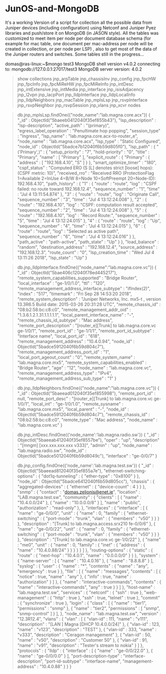 # JunOS-and-MongoDB

It's a working Version of a script for collection all the possible data from Juniper devices (including configuration) using Netconf and Juniper Pyez libraries and push/store it on MongoDB (in JASON style). 
All the tables was customized to meet item per node per document database schema (for example for mac table, one document per mac-address per node will be created in collection, or per node per LSP) , also to get most of the data of the Juniper routers and switches. Some tables still in the progress...

domas@ras-linux:~$mongo test3
MongoDB shell version v4.0.2
connecting to: mongodb://127.0.0.1:27017/test3
MongoDB server version: 4.0.2

> show collections
jnp_arpTable
jnp_chassisInv
jnp_config
jnp_fpcHW
jnp_fpcInfo
jnp_fpcMiReHW
jnp_fpcMiReInfo
jnp_intDesc
jnp_intExtensive
jnp_intMedia
jnp_interface
jnp_isisAdjacency
jnp_l2vpn
jnp_lacpPort
jnp_lldpInterface
jnp_lldpLocalInfo
jnp_lldpNeighbors
jnp_macTable
jnp_mplsLsp
jnp_rsvpInterface
jnp_rsvpNeighbor
jnp_rsvpSession
jnp_vlans
jnp_xcvr
nodes


> db.jnp_mplsLsp.findOne({"node_name":"lab.magna.core.acx"})
{
	"_id" : ObjectId("5baeeb0412040f35ef855b43"),
	"lsp_description" : "lsp-description",
	"active_path" : "(primary)",
	"egress_label_operation" : "Penultimate hop popping",
	"session_type" : "Ingress",
	"lsp_name" : "lab.magna.core.acx-to-router_e",
	"node_name" : "lab.magna.core.acx",
	"lsp_type" : "Static Configured",
	"node_id" : ObjectId("5badce7b12040f6b59d805f0"),
	"lsp_path" : {
		"('Primary',)" : {
			"setup_priority" : "7",
			"hold-priority" : "0",
			"title" : "Primary",
			"name" : [
				"Primary"
			],
			"explicit_route" : {
				"Primary" : {
					"address" : [
						"192.168.4.10",
						"S"
					]
				}
			},
			"smart_optimize_timer" : "180",
			"cspf_status" : "Computed ERO (S [L] denotes strict [loose] hops): (CSPF metric: 10)",
			"received_rro" : "Received RRO (ProtectionFlag 1=Available 2=InUse 4=B/W 8=Node 10=SoftPreempt 20=Node-ID): 192.168.4.10",
			"path_history" : {
				"1" : {
					"route" : "route",
					"log" : "CSPF failed: no route toward 192.168.12.4",
					"sequence_number" : "1",
					"time" : "Jul 4 13:11:54.874"
				},
				"3" : {
					"route" : "route",
					"log" : "Originate Call",
					"sequence_number" : "3",
					"time" : "Jul 4 13:12:24.008"
				},
				"2" : {
					"route" : "192.168.4.10",
					"log" : "CSPF: computation result accepted",
					"sequence_number" : "2",
					"time" : "Jul 4 13:12:24.008"
				},
				"5" : {
					"route" : "192.168.4.10",
					"log" : "Record Route:",
					"sequence_number" : "5",
					"time" : "Jul 4 13:12:24.015"
				},
				"4" : {
					"route" : "route",
					"log" : "Up",
					"sequence_number" : "4",
					"time" : "Jul 4 13:12:24.015"
				},
				"6" : {
					"route" : "route",
					"log" : "Selected as active path",
					"sequence_number" : "6",
					"time" : "Jul 4 13:12:24.016"
				}
			},
			"path_active" : "path-active",
			"path_state" : "Up"
		}
	},
	"load_balance" : "random",
	"destination_address" : "192.168.12.4",
	"source_address" : "192.168.12.3",
	"route_count" : "0",
	"lsp_creation_time" : "Wed Jul 4 13:11:26 2018",
	"lsp_state" : "Up"
}

> db.jnp_lldpInterface.findOne({"node_name":"lab.magna.core.vc"})
{
	"_id" : ObjectId("5bae406c12040f78ed445217"),
	"remote_system_capabilities_supported" : "Bridge Router",
	"local_interface" : "ge-1/0/1.0",
	"ttl" : "120",
	"remote_management_address_interface_subtype" : "ifIndex(2)",
	"index" : "517",
	"timemark" : "Fri Sep 28 14:53:20 2018",
	"remote_system_description" : "Juniper Networks, Inc. mx5-t , version 13.3R6.5 Build date: 2015-03-26 20:31:28 UTC",
	"remote_chassis_id" : "08:b2:58:bc:c8:c0",
	"remote_management_addr_oid" : "1.3.6.1.2.1.31.1.1.1.1.1",
	"local_parent_interface_name" : "-",
	"remote_chassis_id_subtype" : "Mac address",
	"remote_port_description" : "[router_e][Trunk] to lab.magna.core.vc ge-1/0/1",
	"remote_port_id" : "ge-1/1/1",
	"remote_port_id_subtype" : "Interface name",
	"local_port_id" : "618",
	"remote_management_address" : "10.4.0.94",
	"node_id" : ObjectId("5badce5912040f6b59d804c7"),
	"remote_management_address_port_id" : "1",
	"local_port_ageout_count" : "0",
	"remote_system_name" : "lab.magna.core.mx5",
	"remote_system_capabilities_enabled" : "Bridge Router",
	"age" : "12",
	"node_name" : "lab.magna.core.vc",
	"remote_management_address_type" : "IPv4",
	"remote_management_address_sub_type" : "1"
}

> db.jnp_lldpNeighbors.findOne({"node_name":"lab.magna.core.vc"})
{
	"_id" : ObjectId("5baeead012040f35ef855998"),
	"remote_port_id" : null,
	"remote_port_desc" : "[router_e][Trunk] to lab.magna.core.vc ge-1/0/1",
	"local_int" : "ge-1/0/1.0",
	"remote_sysname" : "lab.magna.core.mx5",
	"local_parent" : "-",
	"node_id" : ObjectId("5badce5912040f6b59d804c7"),
	"remote_chassis_id" : "08:b2:58:bc:c8:c0",
	"remote_type" : "Mac address",
	"node_name" : "lab.magna.core.vc"
}

> db.jnp_intDesc.findOne({'node_name':'lab.magna.radio.sw'})
{
	"_id" : ObjectId("5baeeab412040f35ef8557be"),
	"oper" : "up",
	"description" : "[mngm] [xxx.xxx.xxx.xxx v333]",
	"admin" : "up",
	"node_name" : "lab.magna.radio.sw",
	"node_id" : ObjectId("5badce5012040f6b59d8049c"),
	"interface" : "ge-0/0/7"
}




> db.jnp_config.findOne({'node_name':'lab.magna.test.sw'})
{
	"_id" : ObjectId("5baeead812040f35ef855a7e"),
	"ethernet-switching-options" : {
		"dot1q-tunneling" : {
			"ether-type" : "0x8100"
		}
	},
	"node_id" : ObjectId("5badce6412040f6b59d805cc"),
	"chassis" : {
		"aggregated-devices" : {
			"ethernet" : {
				"device-count" : 4
			}
		}
	},
	"snmp" : {
		"contact" : "domas.zelionis@enet.ie",
		"location" : "LAB.magna.test.sw",
		"community" : {
			"clients" : [
				{
					"name" : "10.4.0.0/24"
				},
				{
					"name" : "10.0.0.0/8"
				}
			],
			"name" : "public",
			"authorization" : "read-only"
		},
	},
	"interfaces" : {
		"interface" : [
			{
				"name" : "ge-0/0/0",
				"unit" : {
					"name" : 0,
					"family" : {
						"ethernet-switching" : {
							"port-mode" : "trunk",
							"vlan" : {
								"members" : "v50"
							}
						}
					}
				},
				"description" : "[Trunk] to lab.magna.access.srx210 fe-0/0/6"
			},
			{
				"name" : "ge-0/0/22",
				"unit" : {
					"name" : 0,
					"family" : {
						"ethernet-switching" : {
							"port-mode" : "trunk",
							"vlan" : {
								"members" : "v50"
							}
						}
					}
				},
				"description" : "[Trunk] to lab.magna.core.vc ge-1/0/22"
			},
			{
				"name" : "me0",
				"unit" : {
					"name" : 0,
					"family" : {
						"inet" : {
							"address" : {
								"name" : "10.4.0.88/24"
							}
						}
					}
				}
			}
		]
	},
	"routing-options" : {
		"static" : {
			"route" : {
				"next-hop" : "10.4.0.1",
				"name" : "0.0.0.0/0"
			}
		}
	},
	"system" : {
		"name-server" : [
			{
				"name" : "10.4.0.16"
			},
			{
				"name" : "8.8.8.8"
			}
		],
		"syslog" : {
			"user" : {
				"name" : "*",
				"contents" : {
					"name" : "any",
					"emergency" : true
				}
			},
			"file" : [
				{
					"name" : "messages",
					"contents" : [
						{
							"notice" : true,
							"name" : "any"
						},
						{
							"info" : true,
							"name" : "authorization"
						}
					]
				},
				{
					"name" : "interactive-commands",
					"contents" : {
						"name" : "interactive-commands",
						"any" : true
					}
				}
			]
		},
		"host-name" : "lab.magna.test.sw",
		"services" : {
			"netconf" : {
				"ssh" : true
			},
			"web-management" : {
				"http" : true
			},
			"ssh" : true,
			"telnet" : true
		},
		"commit" : {
			"synchronize" : true
		},
		"login" : {
			"class" : [
				{
					"name" : "tier1",
					"permissions" : "snmp"
				},
				{
					"name" : "tier2",
					"permissions" : [
						"snmp",
						"snmp-control"
					]
				}
			],
	},
	"node_name" : "lab.magna.test.sw",
	"version" : "12.3R12.4",
	"vlans" : {
		"vlan" : [
			{
				"vlan-id" : 111,
				"name" : "v111",
				"description" : "[LAN ] Magna [DHCP 10.4.0.0/24]"
			},
			{
				"vlan-id" : 123,
				"name" : "v123",
				"description" : "TEST"
			},
			{
				"vlan-id" : 333,
				"name" : "v333",
				"description" : "Ceragon management"
			},
			{
				"vlan-id" : 50,
				"name" : "v50",
				"description" : "Customer 50"
			},
			{
				"vlan-id" : 91,
				"name" : "v91",
				"description" : "Tester's stream to nokia"
			}
		]
	},
	"protocols" : {
		"lldp" : {
			"interface" : [
				{
					"name" : "ge-0/0/22.0"
				},
				{
					"name" : "ge-0/0/0.0"
				}
			],
			"port-description-type" : "interface-description",
			"port-id-subtype" : "interface-name",
			"management-address" : "10.4.0.88"
		}
	}
}




